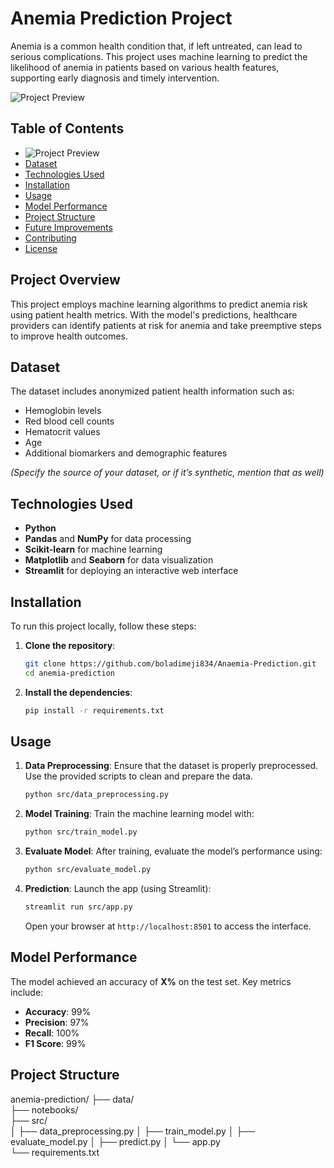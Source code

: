# Anemia Prediction Project

Anemia is a common health condition that, if left untreated, can lead to serious complications. This project uses machine learning to predict the likelihood of anemia in patients based on various health features, supporting early diagnosis and timely intervention.

![Project Preview](path_to_screenshot_or_diagram.png)

## Table of Contents
- ![Project Preview](images/project_preview.png)
- [Dataset](#dataset)
- [Technologies Used](#technologies-used)
- [Installation](#installation)
- [Usage](#usage)
- [Model Performance](#model-performance)
- [Project Structure](#project-structure)
- [Future Improvements](#future-improvements)
- [Contributing](#contributing)
- [License](#license)

## Project Overview
This project employs machine learning algorithms to predict anemia risk using patient health metrics. With the model's predictions, healthcare providers can identify patients at risk for anemia and take preemptive steps to improve health outcomes.

## Dataset
The dataset includes anonymized patient health information such as:
- Hemoglobin levels
- Red blood cell counts
- Hematocrit values
- Age
- Additional biomarkers and demographic features

*(Specify the source of your dataset, or if it’s synthetic, mention that as well)*

## Technologies Used
- **Python**
- **Pandas** and **NumPy** for data processing
- **Scikit-learn** for machine learning
- **Matplotlib** and **Seaborn** for data visualization
- **Streamlit** for deploying an interactive web interface

## Installation
To run this project locally, follow these steps:

1. **Clone the repository**:
    ```bash
    git clone https://github.com/boladimeji834/Anaemia-Prediction.git
    cd anemia-prediction
    ```

2. **Install the dependencies**:
    ```bash
    pip install -r requirements.txt
    ```

## Usage
1. **Data Preprocessing**: Ensure that the dataset is properly preprocessed. Use the provided scripts to clean and prepare the data.
    ```bash
    python src/data_preprocessing.py
    ```

2. **Model Training**:
    Train the machine learning model with:
    ```bash
    python src/train_model.py
    ```

3. **Evaluate Model**:
    After training, evaluate the model’s performance using:
    ```bash
    python src/evaluate_model.py
    ```

4. **Prediction**:
   Launch the app (using Streamlit):
    ```bash
    streamlit run src/app.py
    ```
   Open your browser at `http://localhost:8501` to access the interface.

## Model Performance
The model achieved an accuracy of **X%** on the test set. Key metrics include:
- **Accuracy**: 99%
- **Precision**: 97%
- **Recall**: 100%
- **F1 Score**: 99%

## Project Structure
anemia-prediction/
├── data/               
├── notebooks/           
├── src/                 
│   ├── data_preprocessing.py
│   ├── train_model.py
│   ├── evaluate_model.py
│   ├── predict.py
│   └── app.py           
└── requirements.txt              

